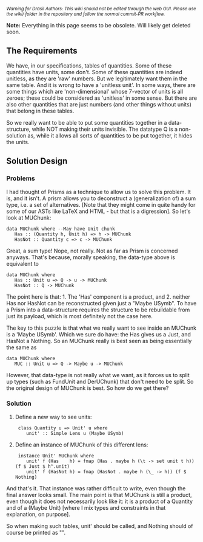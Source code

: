 <small><i>Warning for Drasil Authors: This wiki should not be edited through the web GUI. Please use the wiki/ folder in the repository and follow the normal commit-PR workflow.</i></small>

**Note:** Everything in this page seems to be obsolete. Will likely get deleted soon.

## The Requirements ##

We have, in our specifications, tables of quantities.
Some of these quantities have units, some don't. Some of these
quantities are indeed unitless, as they are 'raw' numbers.  But we
legitimately want them in the same table.  And it is wrong to have a
'unitless unit'.  In some ways, there are some things which are
'non-dimensional' whose 7-vector of units is all zeroes; these could be
considered as 'unitless' in some sense. But there are also other
quantities that are just numbers (and other things without units) that
belong in these tables.

So we really want to be able to put some quantities together in a
data-structure, while NOT making their units invisible.  The datatype Q
is a non-solution as, while it allows all sorts of quantities to be put
together, it hides the units.

## Solution Design ##
### Problems ###

I had thought of Prisms as a technique to allow us to solve this problem.  It is, and it isn't.  A prism allows you to deconstruct a (generalization of) a sum type, i.e. a set of alternatives. [Note that they might come in quite handy for some of our ASTs like LaTeX and HTML - but that is a digression].
So let's look at MUChunk:

    data MUChunk where --May have Unit chunk
       Has :: (Quantity h, Unit h) => h -> MUChunk
       HasNot :: Quantity c => c -> MUChunk

Great, a sum type!  Nope, not really.  Not as far as Prism is concerned
anyways.  That's because, morally speaking, the data-type above is
equivalent to

    data MUChunk where
       Has :: Unit u => Q -> u -> MUChunk
       HasNot :: Q -> MUChunk

The point here is that: 1. The 'Has' component is a product, and 2.
neither Has nor HasNot can be reconstructed given just a "Maybe USymb".
To have a Prism into a data-structure requires the structure to be
rebuildable from just its payload, which is most definitely not the case
here.

The key to this puzzle is that what we really want to see inside an
MUChunk is a 'Maybe USymb'.  Which we sure do have: the Has gives us a
Just, and HasNot a Nothing.  So an MUChunk really is best seen as being
essentially the same as

    data MUChunk where
       MUC :: Unit u => Q -> Maybe u -> MUChunk

However, that data-type is not really what we want, as it forces us to
split up types (such as FundUnit and DerUChunk) that don't need to be
split.  So the original design of MUChunk is best.  So how do we get there?

### Solution ###

1. Define a new way to see units:

        class Quantity u => Unit' u where
           unit' :: Simple Lens u (Maybe USymb)

2. Define an instance of MUChunk of this different lens:

        instance Unit' MUChunk where
           unit' f (Has    h) = fmap (Has . maybe h (\t -> set unit t h)) (f $ Just $ h^.unit)
           unit' f (HasNot h) = fmap (HasNot . maybe h (\_ -> h)) (f $ Nothing)

And that's it.  That instance was rather difficult to write, even though
the final answer looks small.  The main point is that MUChunk is still a
product, even though it does not necessarily look like it: it is a
product of a Quantity and of a (Maybe Unit) [where I mix types and
constraints in that explanation, on purpose].

So when making such tables, unit' should be called, and Nothing should
of course be printed as "".